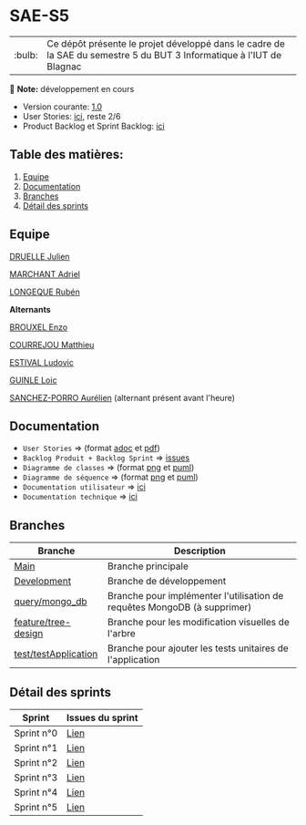 # SAE-S5

<table>
<tr>
    <td> :bulb: </td>
    <td> Ce dépôt présente le projet développé dans le cadre de la SAE du semestre 5 du BUT 3 Informatique à l'IUT de Blagnac </td>
</tr>
</table>

:memo: **Note:** développement en cours

- Version courante: [1.0](https://github.com/AurelienSP/SAE-S5-IRIT-G2/releases/tag/1.0)
- User Stories: [ici](https://github.com/AurelienSP/SAE-S5-IRIT-G2/issues?q=is%3Aissue+label%3A%22User+Story%22), reste 2/6
- Product Backlog et Sprint Backlog: [ici](https://github.com/users/AurelienSP/projects/1)

## Table des matières:
1. [Equipe](#equipe)
2. [Documentation](#documentation)
3. [Branches](#branches)
4. [Détail des sprints](#détail-des-sprints)

## Equipe

[DRUELLE Julien](https://github.com/Julien-D234)

[MARCHANT Adriel](https://github.com/AdrielMarchant)

[LONGEQUE Rubén](https://github.com/Aadroman)

**Alternants**

[BROUXEL Enzo](https://github.com/enzobxl)

[COURREJOU Matthieu](https://github.com/MCkeydev)

[ESTIVAL Ludovic](https://github.com/ludovic-estival)

[GUINLE Loic](https://github.com/Guinlel)

[SANCHEZ-PORRO Aurélien](https://github.com/AurelienSP) (alternant présent avant l'heure) 

## Documentation

- `User Stories` => (format [adoc](https://github.com/AurelienSP/SAE-S5-IRIT-G2/blob/main/doc/Backlog_produit_IRIT.adoc) et [pdf](https://github.com/AurelienSP/SAE-S5-IRIT-G2/blob/main/doc/Backlog_produit_IRIT.pdf))
- `Backlog Produit + Backlog Sprint` => [issues](https://github.com/users/AurelienSP/projects/1)
- `Diagramme de classes` => (format [png](https://github.com/AurelienSP/SAE-S5-IRIT-G2/blob/main/doc/uml_diagrams/class/module1.png) et [puml](https://github.com/AurelienSP/SAE-S5-IRIT-G2/blob/main/doc/uml_diagrams/class/module1.puml))
- `Diagramme de séquence` => (format [png](https://github.com/AurelienSP/SAE-S5-IRIT-G2/blob/main/doc/uml_diagrams/sequence/overall_structure.png) et [puml](https://github.com/AurelienSP/SAE-S5-IRIT-G2/blob/main/doc/uml_diagrams/sequence/overall_structure.puml))
- `Documentation utilisateur` => [ici](https://github.com/AurelienSP/SAE-S5-IRIT-G2/blob/main/doc/doc_user.adoc)
- `Documentation technique` => [ici](https://github.com/AurelienSP/SAE-S5-IRIT-G2/blob/main/doc/doc_technique.adoc)

## Branches

| Branche | Description |
|--------|------------------|
| [Main](https://github.com/AurelienSP/SAE-S5-IRIT-G2) | Branche principale |
| [Development](https://github.com/AurelienSP/SAE-S5-IRIT-G2/tree/development) | Branche de développement |
| [query/mongo_db](https://github.com/AurelienSP/SAE-S5-IRIT-G2/tree/query/mongo_db) | Branche pour implémenter l'utilisation de requêtes MongoDB (à supprimer) |
| [feature/tree-design](https://github.com/AurelienSP/SAE-S5-IRIT-G2/tree/feature/tree-design) | Branche pour les modification visuelles de l'arbre |
| [test/testApplication](https://github.com/AurelienSP/SAE-S5-IRIT-G2/tree/test/testApplication) | Branche pour ajouter les tests unitaires de l'application |


## Détail des sprints

| Sprint | Issues du sprint |
|--------|------------------|
| Sprint n°0 | [Lien](https://github.com/AurelienSP/SAE-S5-IRIT-G2/issues?q=is%3Aissue+milestone%3A%22Sprint+0%22+) |
| Sprint n°1 | [Lien](https://github.com/AurelienSP/SAE-S5-IRIT-G2/issues?q=is%3Aissue+milestone%3A%22Sprint+1%22+) |
| Sprint n°2 | [Lien](https://github.com/AurelienSP/SAE-S5-IRIT-G2/milestone/3?closed=1) |
| Sprint n°3 | [Lien](https://github.com/AurelienSP/SAE-S5-IRIT-G2/issues?q=is%3Aissue+milestone%3A%22Sprint+3%22+) |
| Sprint n°4 | [Lien](https://github.com/AurelienSP/SAE-S5-IRIT-G2/issues?q=is%3Aissue+milestone%3A%22Sprint+4%22+) |
| Sprint n°5 | [Lien](https://github.com/AurelienSP/SAE-S5-IRIT-G2/issues?q=is%3Aissue+milestone%3A%22Sprint+5%22+) |

